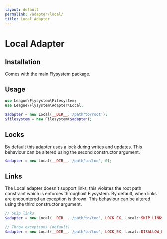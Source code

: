 ```yaml
---
layout: default
permalink: /adapter/local/
title: Local Adapter
---
```


# Local Adapter

## Installation

Comes with the main Flysystem package.

## Usage

~~~ php
use League\Flysystem\Filesystem;
use League\Flysystem\Adapter\Local;

$adapter = new Local(__DIR__.'/path/to/root');
$filesystem = new Filesystem($adapter);
~~~

## Locks

By default this adapter uses a lock during writes
and updates. This behaviour can be altered using the
second constructor argument.

~~~ php
$adapter = new Local(__DIR__.'/path/to/too', 0);
~~~

## Links

The Local adapter doesn't support links, this violates
the root path constraint which is enforces throughout
Flysystem. By default, when links are encountered an
exception is thrown. This behaviour can be altered
using the third constructor argument.

~~~ php
// Skip links
$adapter = new Local(__DIR__.'/path/to/too', LOCK_EX, Local::SKIP_LINKS);

// Throw exceptions (default)
$adapter = new Local(__DIR__.'/path/to/too', LOCK_EX, Local::DISALLOW_LINKS);
~~~

